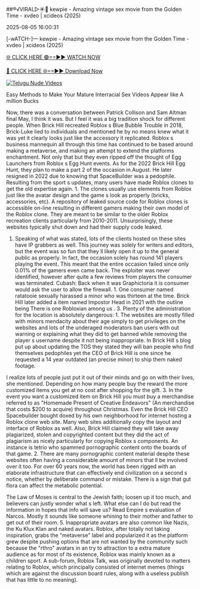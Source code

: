 ##®️√VIRAL▷☀️👄    kewpie - Amazing vintage sex movie from the Golden Time - xvdeo &#124; xcideos (2025)

2025-08-05 16:00:31



[-wATCH-]—    kewpie - Amazing vintage sex movie from the Golden Time - xvdeo &#124; xcideos (2025)

[🌐 CLICK HERE 🟢==►► WATCH NOW](https://www.youtucams.com/tracking/githubcom)

[🔴 CLICK HERE 🌐==►► Download Now](https://www.youtucams.com/tracking/githubcom)

[![Telugu Nude Videos](https://i.imgur.com/dJHk4Zq.gif)](https://www.youtucams.com/tracking/githubcom)



Easy Methods to Make Your Mature Interracial Sex Videos Appear like A million Bucks

Now, there was a conversation between Patrick Collison and Sam Altman final May, I think it was. But I feel it was a big tradition shock for different people. When Brick Hill recreated Roblox s Blue Bubble Trouble in 2018, Brick-Luke lied to individuals and mentioned he by no means knew what it was yet it clearly looks just like the accessory it replicated. Roblox s business mannequin all through this time has continued to be based around making a metaverse, and making an attempt to extend the platforms enchantment. Not only that but they even ripped off the thought of Egg Launchers from Roblox s Egg Hunt events. As for the 2022 Brick Hill Egg Hunt, they plan to make a part 2 of the occasion in August. He later resigned in 2022 due to knowing that SpaceBuilder was a pedophile. Resulting from the sport s updates, many users have made Roblox clones to get the old expertise again. 1. The clones usually use elements from Roblox just like the avatar design and the game s look as properly (bricks, accessories, etc). A repository of leaked source code for Roblox clones is accessible on-line resulting in different gamers making their own model of the Roblox clone. They are meant to be similar to the older Roblox recreation clients particularly from 2010-2011. Unsurprisingly, these websites typically shut down and had their supply code leaked.

1. Speaking of what was stated, lots of the clients hosted on these sites have IP grabbers as well. This journey was solely for writers and editors, but the event was so fun that they ll likely open it up to the general public as properly. In fact, the occasion solely has round 141 players playing the event. This meant that the entire occasion failed since only 0.01% of the gamers even came back. The exploiter was never identified, however after quite a few reviews from players the consumer was terminated. Cubash: Back when it was Graphictoria it is consumer would ask the user to allow the firewall. 1. One consumer named  ratatooie  sexually harassed a minor who was thirteen at the time. Brick Hill later added a item named Impostor Head in 2021 with the outline being  There is one Robloxian among us . 3. Plenty of the administration for the location is absolutely dangerous: 1. The websites are mostly filled with minors mendacity about their age simply to get privileges on the websites and lots of the underaged moderators ban users with out warning or explaining what they did to get banned while removing the player s username despite it not being inappropriate. In Brick Hill s blog put up about updating the TOS they stated they will ban people who find themselves pedophiles yet the CEO of Brick Hill is one since he requested a 14 year outdated (an precise minor) to ship them naked footage.

 I realize lots of people just put it out of their minds and go on with their lives,  she mentioned. Depending on how many people buy the reward the more customized items you get at no cost after shopping for the gift. 3. In the event you want a customized item on Brick Hill you must buy a merchandise referred to as "Homemade Present of Creative Endeavors" (An merchandise that costs $200 to acquire) throughout Christmas. Even the Brick Hill CEO Spacebuilder bought doxed by his own neighborhood for internet hosting a Roblox clone web site. Many web sites additionally copy the layout and interface of Roblox as well. Also, Brick Hill claimed they will take away plagiarized, stolen and copyrighted content but they did the act of plagiarism as nicely particularly for copying Roblox s components. An instance is  tetrio  who spammed pornographic content onto the boards of that game. 2. There are many pornographic content material despite these websites often having a considerable amount of minors that ll be involved over it too. For over 60 years now, the world has been rigged with an elaborate infrastructure that can effectively end civilization on a second s notice, whether by deliberate command or mistake. There is a sign that gut flora can affect the metabolic potential.

The Law of Moses is central to the Jewish faith; loosen up it too much, and believers can justly wonder what s left. What else can I do but read the information in hopes that info will save us? Read Empire s evaluation of Narcos. Mostly it sounds like someone whining to their mother and father to get out of their room. 5. Inappropriate avatars are also common like Nazis, the Ku Klux Klan and naked avatars. Roblox, after totally not taking inspiration, grabs the "metaverse" label and popularized it as the platform grew despite pushing options that are not wanted by the community such because the "rthro" avatars in an try to attraction to a extra mature audience as for most of its existence, Roblox was mainly known as a children sport. A sub-forum, Roblox Talk, was originally devoted to matters relating to Roblox, which principally consisted of internet memes (things which are against the discussion board rules, along with a useless publish that has little to no meaning).